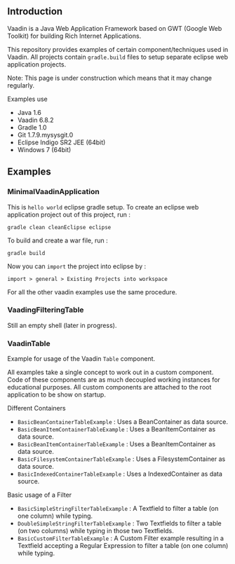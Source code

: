 ## Introduction

Vaadin is a Java Web Application Framework based on GWT (Google Web Toolkit) for building Rich Internet Applications.

This repository provides examples of certain component/techniques used in Vaadin.
All projects contain `gradle.build` files to setup separate eclipse web application projects.

Note: This page is under construction which means that it may change regularly.

Examples use 
- Java 1.6
- Vaadin 6.8.2
- Gradle 1.0
- Git 1.7.9.mysysgit.0 
- Eclipse Indigo SR2 JEE (64bit)
- Windows 7 (64bit)

## Examples

### MinimalVaadinApplication

This is `hello world` eclipse gradle setup. To create an eclipse web application project out of this project, run :

`gradle clean cleanEclipse eclipse`

To build and create a war file, run :

`gradle build`

Now you can `import` the project into eclipse by :

`import > general > Existing Projects into workspace`

For all the other vaadin examples use the same procedure.

### VaadingFilteringTable

Still an empty shell (later in progress).

### VaadinTable

Example for usage of the Vaadin `Table` component. 

All examples take a single concept to work out in a custom component. Code of these components are as much decoupled working instances for educational purposes. All custom components are attached to the root application to be show on startup.

Different Containers

- `BasicBeanContainerTableExample` : Uses a BeanContainer as data source.
- `BasicBeanItemContainerTableExample` : Uses a BeanItemContainer as data source.
- `BasicBeanItemContainerTableExample` : Uses a BeanItemContainer as data source.
- `BasicFilesystemContainerTableExample` : Uses a FilesystemContainer as data source.
- `BasicIndexedContainerTableExample` : Uses a IndexedContainer as data source.

Basic usage of a Filter

- `BasicSimpleStringFilterTableExample` : A Textfield to filter a table (on one column) while typing.
- `DoubleSimpleStringFilterTableExample` : Two Textfields to filter a table (on two columns) while typing in those two Textfields.
- `BasicCustomFilterTableExample` : A Custom Filter example resulting in a Textfield accepting a Regular Expression to filter a table (on one column) while typing.

